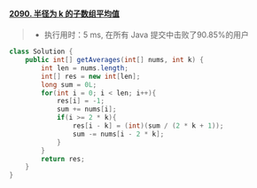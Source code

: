 #### [2090. 半径为 k 的子数组平均值](https://leetcode-cn.com/problems/k-radius-subarray-averages/)

> - 执行用时：5 ms, 在所有 Java 提交中击败了90.85%的用户

```java
class Solution {
    public int[] getAverages(int[] nums, int k) {
        int len = nums.length;
        int[] res = new int[len];
        long sum = 0L;
        for(int i = 0; i < len; i++){
            res[i] = -1;
            sum += nums[i];
            if(i >= 2 * k){
                res[i - k] = (int)(sum / (2 * k + 1));
                sum -= nums[i - 2 * k];
            }
        }
        return res;
    }
}
```

